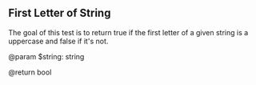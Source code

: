 ## First Letter of String

The goal of this test is to return true if the first letter of a given string is a uppercase and false if it's not.

@param $string: string

@return bool

